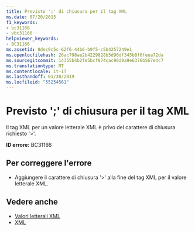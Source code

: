 ```yaml
---
title: Previsto ';' di chiusura per il tag XML
ms.date: 07/20/2015
f1_keywords:
- bc31166
- vbc31166
helpviewer_keywords:
- BC31166
ms.assetid: 8dec9c5c-62f6-44b6-b9f5-c5b4257249e1
ms.openlocfilehash: 26ac798ae2b4229828b5d96df345b8f6feea72da
ms.sourcegitcommit: 14355b4b2fe5bcf874cac96d0a9e6376b567e4c7
ms.translationtype: MT
ms.contentlocale: it-IT
ms.lasthandoff: 01/30/2019
ms.locfileid: "55254561"
---
```

# <a name="expected-closing--for-xml-tag"></a>Previsto ';' di chiusura per il tag XML
Il tag XML per un valore letterale XML è privo del carattere di chiusura richiesto '>'.  
  
 **ID errore:** BC31166  
  
## <a name="to-correct-this-error"></a>Per correggere l'errore  
  
-   Aggiungere il carattere di chiusura '>' alla fine del tag XML per il valore letterale XML.  
  
## <a name="see-also"></a>Vedere anche
- [Valori letterali XML](../../visual-basic/language-reference/xml-literals/index.md)
- [XML](../../visual-basic/programming-guide/language-features/xml/index.md)
